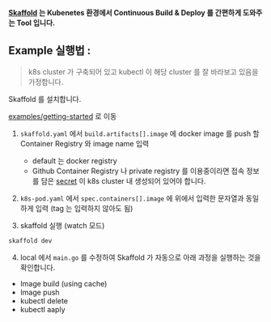 **[Skaffold](https://skaffold.dev/docs/) 는 Kubenetes 환경에서 Continuous Build & Deploy 를 간편하게 도와주는 Tool 입니다.**

## Example 실행법 :

> k8s cluster 가 구축되어 있고 kubectl 이 해당 cluster 를 잘 바라보고 있음을 가정합니다.

Skaffold 를 설치합니다.

[examples/getting-started](./examples/getting-started) 로 이동

1. `skaffold.yaml` 에서 `build.artifacts[].image` 에 docker image 를 push 할 Container Registry 와 image name 입력
    - default 는 docker registry
    - Github Container Registry 나 private registry 를 이용중이라면 접속 정보를 담은 [secret](https://kubernetes.io/ko/docs/concepts/configuration/secret/) 이 k8s cluster 내 생성되어 있어야 합니다.

2. `k8s-pod.yaml` 에서 `spec.containers[].image` 에 위에서 입력한 문자열과 동일하게 입력 (tag 는 입력하지 않아도 됨)

3. skaffold 실행 (watch 모드) 
 ```bash
skaffold dev
```

4. local 에서 `main.go` 를 수정하여 Skaffold 가 자동으로 아래 과정을 실행하는 것을 확인합니다. 
  - Image build (using cache)
  - Image push
  - kubectl delete
  - kubectl aaply

